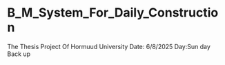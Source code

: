 # B_M_System_For_Daily_Construction
The Thesis Project Of Hormuud University Date: 6/8/2025 Day:Sun day Back up

